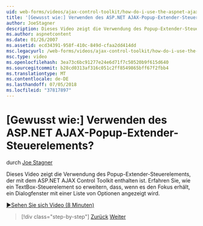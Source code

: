 ```yaml
---
uid: web-forms/videos/ajax-control-toolkit/how-do-i-use-the-aspnet-ajax-popup-control-extender
title: '[Gewusst wie:] Verwenden des ASP.NET AJAX-Popup-Extender-Steuerelements? | Microsoft-Dokumentation'
author: JoeStagner
description: Dieses Video zeigt die Verwendung des Popup-Extender-Steuerelements, der mit dem ASP.NET AJAX Control Toolkit enthalten ist. Erfahren Sie, wie Sie ein TextBox-Steuerelement zu erweitern, damit...
ms.author: aspnetcontent
ms.date: 01/26/2007
ms.assetid: ecd34391-958f-410c-849d-cfaa2dd414dd
msc.legacyurl: /web-forms/videos/ajax-control-toolkit/how-do-i-use-the-aspnet-ajax-popup-control-extender
msc.type: video
ms.openlocfilehash: 3ea73c6bc91277e24e6d71f7c50520b9f615d640
ms.sourcegitcommit: b28cd0313af316c051c2ff8549865bff67f2fbb4
ms.translationtype: MT
ms.contentlocale: de-DE
ms.lasthandoff: 07/05/2018
ms.locfileid: "37817897"
---
```

<a name="how-do-i-use-the-aspnet-ajax-popup-control-extender"></a>[Gewusst wie:] Verwenden des ASP.NET AJAX-Popup-Extender-Steuerelements?
====================
durch [Joe Stagner](https://github.com/JoeStagner)

Dieses Video zeigt die Verwendung des Popup-Extender-Steuerelements, der mit dem ASP.NET AJAX Control Toolkit enthalten ist. Erfahren Sie, wie ein TextBox-Steuerelement so erweitern, dass, wenn es den Fokus erhält, ein Dialogfenster mit einer Liste von Optionen angezeigt wird.

[&#9654;Sehen Sie sich Video (8 Minuten)](https://channel9.msdn.com/Blogs/ASP-NET-Site-Videos/how-do-i-use-the-aspnet-ajax-popup-control-extender)

> [!div class="step-by-step"]
> [Zurück](how-do-i-use-the-aspnet-ajax-textboxwatermark-control-extender.md)
> [Weiter](how-do-i-use-the-aspnet-ajax-modalpopup-extender-control.md)
